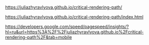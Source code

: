 https://juliazhyravlyova.github.io/critical-rendering-path/

https://juliazhyravlyova.github.io/critical-rendering-path/index.html
 
https://developers.google.com/speed/pagespeed/insights/?hl=ru&url=https%3A%2F%2Fjuliazhyravlyova.github.io%2Fcritical-rendering-path%2F&tab=mobile
